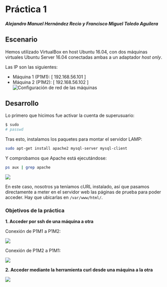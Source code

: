 # Práctica 1
##### Alejandro Manuel Hernández Recio y Francisco Miguel Toledo Aguilera

## Escenario
Hemos utilizado VirtualBox en host Ubuntu 16.04, con dos máquinas virtuales Ubuntu Server 16.04 conectadas ambas a un adaptador *host only*.

Las IP son las siguientes:
 - Máquina 1 (P1M1): [ 192.168.56.101 ]
 - Máquina 2 (P1M2): [ 192.168.56.102 ]
![Configuración de red de las máquinas](https://i.imgur.com/1hrKknz.png)

## Desarrollo
Lo primero que hicimos fue activar la cuenta de superusuario:
```sh
$ sudo
# passwd
```
Tras esto, instalamos los paquetes para montar el servidor LAMP:
```sh
sudo apt-get install apache2 mysql-server mysql-client
```
Y comprobamos que Apache está ejecutándose:
```sh
ps aux | grep apache
```
![](https://imgur.com/udts8x4.jpg)

En este caso, nosotros ya teníamos cURL instalado, así que pasamos directamente a meter en el servidor web las páginas de prueba para poder acceder. Hay que ubicarlas en ``/var/www/html/``.

### Objetivos de la práctica

**1. Acceder por ssh de una máquina a otra**

Conexión de P1M1 a P1M2:

![](https://imgur.com/yLIBVxV.jpg)

Conexión de P1M2 a P1M1:

![](https://imgur.com/BbdEVU5.jpg)

**2. Acceder mediante la herramienta curl desde una máquina a la otra**

![](https://imgur.com/VM0WmDv.jpg)
